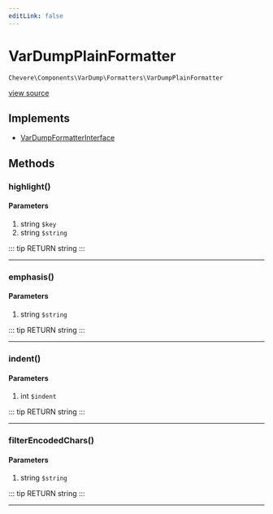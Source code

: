 ```yaml
---
editLink: false
---
```


# VarDumpPlainFormatter

`Chevere\Components\VarDump\Formatters\VarDumpPlainFormatter`

[view source](https://github.com/chevere/chevere/blob/master/src/Chevere/Components/VarDump/Formatters/VarDumpPlainFormatter.php)

## Implements

- [VarDumpFormatterInterface](../../../Interfaces/VarDump/VarDumpFormatterInterface.md)

## Methods

### highlight()

#### Parameters

1. string `$key`
2. string `$string`

::: tip RETURN
string
:::

---

### emphasis()

#### Parameters

1. string `$string`

::: tip RETURN
string
:::

---

### indent()

#### Parameters

1. int `$indent`

::: tip RETURN
string
:::

---

### filterEncodedChars()

#### Parameters

1. string `$string`

::: tip RETURN
string
:::

---
